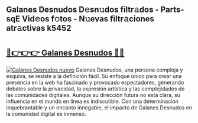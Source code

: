## Galanes Desnudos D𝚎sn𝚞dos filtr𝚊dos - Parts-sqE Vid𝚎os f𝚘tos - N𝚞evas filtr𝚊ciones atr𝚊ctivas k5452

# <h2><a href="http://mb4bf8.tromn.icu/?c=Galanes+Desnudos">🔗👉👉👉 Galanes Desnudos 🔗🔗</a></h2>

[![Galanes Desnudos nuevo](https://i.imgur.com/pEAQMta.gif)](http://mb4bf8.tromn.icu/?c=Galanes+Desnudos)
Galanes Desnudos, una persona compleja y esquiva, se resiste a la definición fácil. Su enfoque único para crear una presencia en la web ha fascinado y provocado espectadores, generando debates sobre la privacidad, la expresión artística y las complejidades de las comunidades digitales. Aunque su dirección futura no está clara, su influencia en el mundo en línea es indiscutible. Con una determinación inquebrantable y un encanto innegable, el impacto de Galanes Desnudos en la comunidad digital es inmenso.

